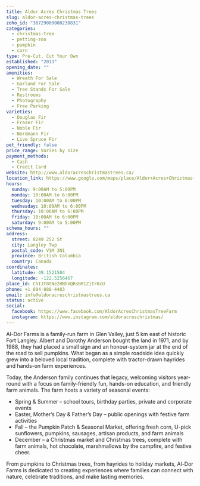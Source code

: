 ```yaml
---
title: Aldor Acres Christmas Trees
slug: aldor-acres-christmas-trees
zoho_id: "38729000000230831"
categories:
  - christmas-tree
  - petting-zoo
  - pumpkin
  - corn
type: Pre-Cut, Cut Your Own
established: "2013"
opening_date: ""
amenities:
  - Wreath For Sale
  - Garland For Sale
  - Tree Stands For Sale
  - Restrooms
  - Photography
  - Free Parking
varieties:
  - Douglas Fir
  - Fraser Fir
  - Noble Fir
  - Nordmann Fir
  - Live Spruce Fir
pet_friendly: false
price_range: Varies by size
payment_methods:
  - Cash
  - Credit Card
website: http://www.aldoracreschristmastrees.ca/
location_link: https://www.google.com/maps/place/Aldor+Acres+Christmas+Trees/@49.1521504,-122.5256467,14z/data=!4m8!1m2!2m1!1sAldor+Acres+Christmas+Trees!3m4!1s0x5485cd617b4dcbb7:0xc529eb24664814b0!8m2!3d49.1521504!4d-122.5256467
hours:
  sunday: 9:00AM to 5:00PM
  monday: 10:00AM to 6:00PM
  tuesday: 10:00AM to 6:00PM
  wednesday: 10:00AM to 6:00PM
  thursday: 10:00AM to 6:00PM
  friday: 10:00AM to 6:00PM
  saturday: 9:00AM to 5:00PM
schema_hours: ""
address:
  street: 8249 252 St
  city: Langley Twp
  postal_code: V1M 3N1
  province: British Columbia
  country: Canada
coordinates:
  latitude: 49.1521504
  longitude: -122.5256467
place_id: ChIJt8tNe2HNhVQRsBRIZiTrKcU
phone: +1 604-888-4483
email: info@aldoracreschristmastrees.ca
status: active
social:
  facebook: https://www.facebook.com/AldorAcresChristmasTreeFarm
  instagram: https://www.instagram.com/aldoracreschristmas/
---
```


Al-Dor Farms is a family-run farm in Glen Valley, just 5 km east of historic Fort Langley. Albert and Dorothy Anderson bought the land in 1971, and by 1988, they had placed a small sign and an honour-system jar at the end of the road to sell pumpkins. What began as a simple roadside idea quickly grew into a beloved local tradition, complete with tractor-drawn hayrides and hands-on farm experiences.

Today, the Anderson family continues that legacy, welcoming visitors year-round with a focus on family-friendly fun, hands-on education, and friendly farm animals. The farm hosts a variety of seasonal events:

- Spring & Summer – school tours, birthday parties, private and corporate events
- Easter, Mother’s Day & Father’s Day – public openings with festive farm activities
- Fall – the Pumpkin Patch & Seasonal Market, offering fresh corn, U-pick sunflowers, pumpkins, sausages, artisan products, and farm animals
- December – a Christmas market and Christmas trees, complete with farm animals, hot chocolate, marshmallows by the campfire, and festive cheer.

From pumpkins to Christmas trees, from hayrides to holiday markets, Al-Dor Farms is dedicated to creating experiences where families can connect with nature, celebrate traditions, and make lasting memories.
